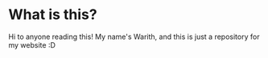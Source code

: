 # What is this?

Hi to anyone reading this! My name's Warith, and this is just a repository for my website :D